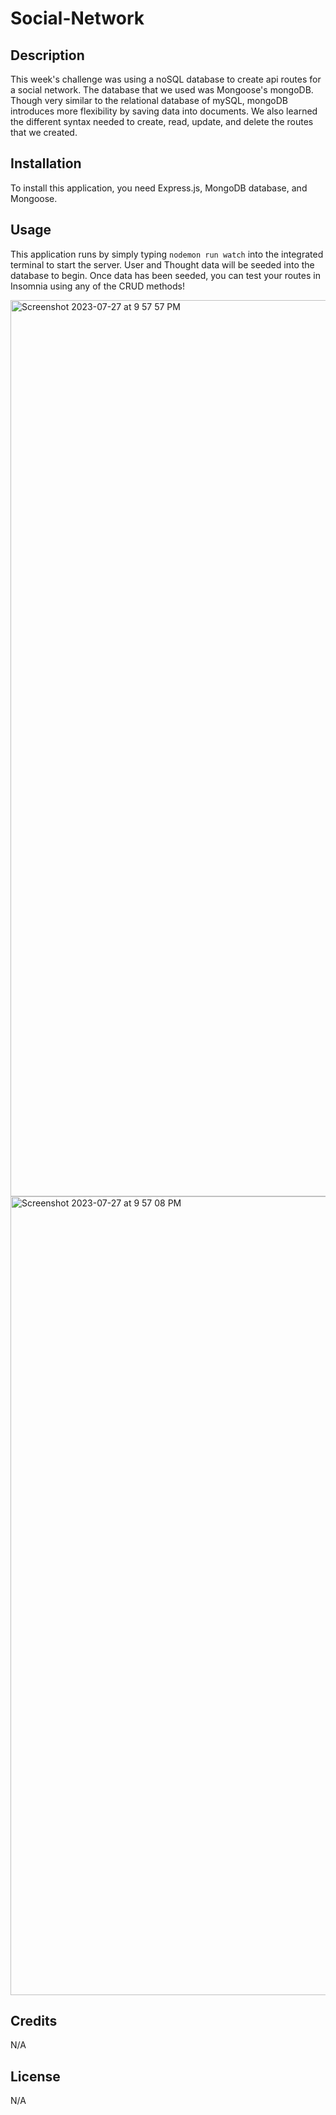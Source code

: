 # Social-Network
## Description

This week's challenge was using a noSQL database to create api routes for a social network. The database that we used was Mongoose's mongoDB. Though very similar to the relational database of mySQL, mongoDB introduces more flexibility by saving data into documents. We also learned the different syntax needed to create, read, update, and delete the routes that we created.

## Installation

To install this application, you need Express.js, MongoDB database, and Mongoose.

## Usage

This application runs by simply typing ```nodemon run watch``` into the integrated terminal to start the server. User and Thought data will be seeded into the database to begin. Once data has been seeded, you can test your routes in Insomnia using any of the CRUD methods!

<img width="1434" alt="Screenshot 2023-07-27 at 9 57 57 PM" src="https://github.com/AipuAmeh/social-network/assets/110988589/57f5903d-bbb6-44b7-82fb-d919ce5f2949">

<img width="1278" alt="Screenshot 2023-07-27 at 9 57 08 PM" src="https://github.com/AipuAmeh/social-network/assets/110988589/acdd791b-50fe-4932-a5b5-13513ff0d3f7">

## Credits

N/A

## License

N/A
